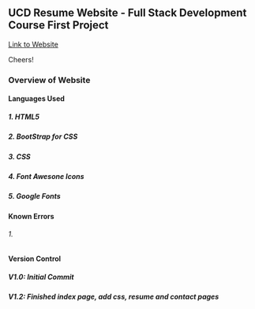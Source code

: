 ## UCD Resume Website - Full Stack Development Course First Project


[Link to Website](https://readri205.github.io/UCD-resume/)


Cheers!

### Overview of Website

#### Languages Used

##### 1. HTML5
##### 2. BootStrap for CSS
##### 3. CSS
##### 4. Font Awesone Icons
##### 5. Google Fonts

#### Known Errors

###### 1. 

#### Version Control

##### V1.0: Initial Commit
##### V1.2: Finished index page, add css, resume and contact pages